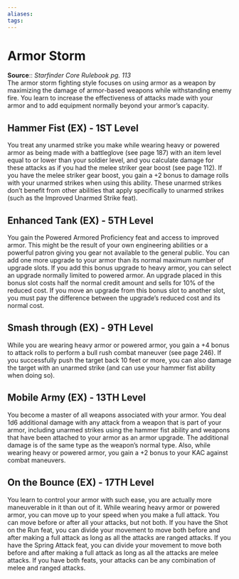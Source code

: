```yaml
---
aliases: 
tags: 
---
```


# Armor Storm

**Source**:: _Starfinder Core Rulebook pg. 113_  
The armor storm fighting style focuses on using armor as a weapon by maximizing the damage of armor-based weapons while withstanding enemy fire. You learn to increase the effectiveness of attacks made with your armor and to add equipment normally beyond your armor’s capacity.

## Hammer Fist (EX) - 1ST Level

You treat any unarmed strike you make while wearing heavy or powered armor as being made with a battleglove (see page 187) with an item level equal to or lower than your soldier level, and you calculate damage for these attacks as if you had the melee striker gear boost (see page 112). If you have the melee striker gear boost, you gain a +2 bonus to damage rolls with your unarmed strikes when using this ability. These unarmed strikes don’t benefit from other abilities that apply specifically to unarmed strikes (such as the Improved Unarmed Strike feat).  

## Enhanced Tank (EX) - 5TH Level

You gain the Powered Armored Proficiency feat and access to improved armor. This might be the result of your own engineering abilities or a powerful patron giving you gear not available to the general public. You can add one more upgrade to your armor than its normal maximum number of upgrade slots. If you add this bonus upgrade to heavy armor, you can select an upgrade normally limited to powered armor. An upgrade placed in this bonus slot costs half the normal credit amount and sells for 10% of the reduced cost. If you move an upgrade from this bonus slot to another slot, you must pay the difference between the upgrade’s reduced cost and its normal cost.  

## Smash through (EX) - 9TH Level

While you are wearing heavy armor or powered armor, you gain a +4 bonus to attack rolls to perform a bull rush combat maneuver (see page 246). If you successfully push the target back 10 feet or more, you can also damage the target with an unarmed strike (and can use your hammer fist ability when doing so).  

## Mobile Army (EX) - 13TH Level

You become a master of all weapons associated with your armor. You deal 1d6 additional damage with any attack from a weapon that is part of your armor, including unarmed strikes using the hammer fist ability and weapons that have been attached to your armor as an armor upgrade. The additional damage is of the same type as the weapon’s normal type. Also, while wearing heavy or powered armor, you gain a +2 bonus to your KAC against combat maneuvers.  

## On the Bounce (EX) - 17TH Level

You learn to control your armor with such ease, you are actually more maneuverable in it than out of it. While wearing heavy armor or powered armor, you can move up to your speed when you make a full attack. You can move before or after all your attacks, but not both. If you have the Shot on the Run feat, you can divide your movement to move both before and after making a full attack as long as all the attacks are ranged attacks. If you have the Spring Attack feat, you can divide your movement to move both before and after making a full attack as long as all the attacks are melee attacks. If you have both feats, your attacks can be any combination of melee and ranged attacks.
